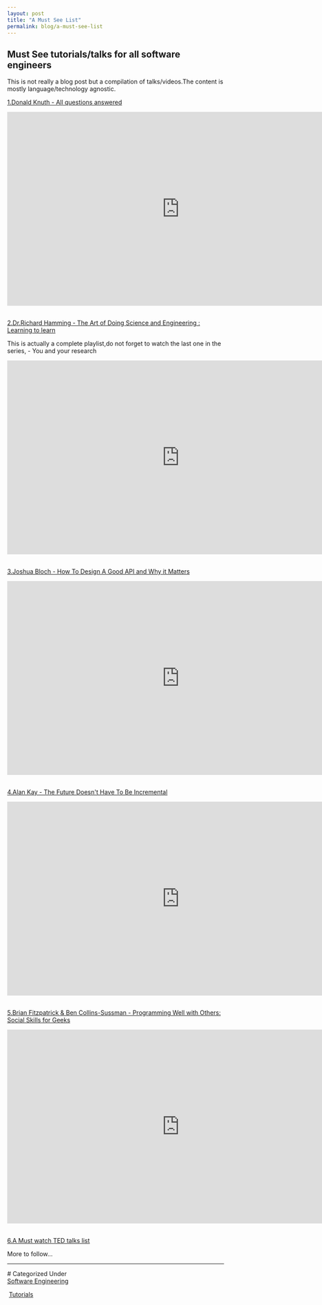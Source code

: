 ```yaml
---
layout: post
title: "A Must See List"
permalink: blog/a-must-see-list
---
```


## Must See tutorials/talks for all software engineers

This is not really a blog post but a compilation of talks/videos.The content is mostly language/technology agnostic.

<u>1.Donald Knuth - All questions answered</u>

<div class="row">
<div class="col-lg-6">
<div class="video-container">
	<iframe src="https://www.youtube.com/embed/xLBvCB2kr4Q" width="800" height="450" frameborder="0" allowfullscreen></iframe>
</div>
</div>
</div>

<br>

<!--break-->

<u>2.Dr.Richard Hamming - The Art of Doing Science and Engineering : Learning to learn</u>

This is actually a complete playlist,do not forget to watch the last one in the series, - You and your research

<div class="row">
<div class="col-lg-6">
<div class="video-container">
	<iframe src="https://www.youtube.com/embed/videoseries?list=PL2FF649D0C4407B30" width="800" height="450" frameborder="0" allowfullscreen></iframe>
</div>
</div>
</div>

<br>

<u>3.Joshua Bloch - How To Design A Good API and Why it Matters</u>

<div class="row">
<div class="col-lg-6">
<div class="video-container">
	<iframe src="https://www.youtube.com/embed/aAb7hSCtvGw" width="800" height="450" frameborder="0" allowfullscreen></iframe>
</div>
</div>
</div>

<br>

<u>4.Alan Kay - The Future Doesn't Have To Be Incremental</u>

<div class="row">
<div class="col-lg-6">
<div class="video-container">
	<iframe src="https://www.youtube.com/embed/gTAghAJcO1o" width="800" height="450" frameborder="0" allowfullscreen></iframe>
</div>
</div>
</div>


<br>

<u>5.Brian Fitzpatrick & Ben Collins-Sussman - Programming Well with Others: Social Skills for Geeks</u>

<div class="row">
<div class="col-lg-6">
<div class="video-container">
	<iframe src="https://www.youtube.com/embed/q-7l8cnpI4k" width="800" height="450" frameborder="0" allowfullscreen></iframe>
</div>
</div>
</div>

<br>

<a href="https://blog.devbootcamp.com/2013/2013-02-25-10-must-watch-ted-talks-for-all-aspiring-programmers" target="_blank"><u>6.A Must watch TED talks list</u></a>

More to follow...

<hr>
# Categorized Under
<br>
<i class="fa fa-folder-o"></i><a id="category" href="/blog-list?item-0" onClick="nav()">Software Engineering</a>

&nbsp;<i class="fa fa-folder-o"></i><a id="category" href="/blog-list?item-0&item-0-0" onClick="nav()">Tutorials</a>